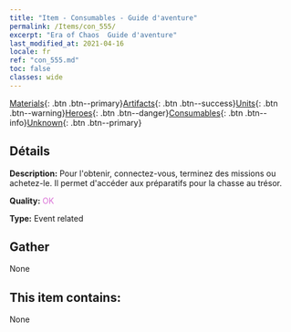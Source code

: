 ```yaml
---
title: "Item - Consumables - Guide d'aventure"
permalink: /Items/con_555/
excerpt: "Era of Chaos  Guide d'aventure"
last_modified_at: 2021-04-16
locale: fr
ref: "con_555.md"
toc: false
classes: wide
---
```

 [Materials](/fr/Items/){: .btn .btn--primary}[Artifacts](/fr/Items/Artifacts/){: .btn .btn--success}[Units](/fr/Items/Units/){: .btn .btn--warning}[Heroes](/fr/Items/Heroes/){: .btn .btn--danger}[Consumables](/fr/Items/Consumables/){: .btn .btn--info}[Unknown](/fr/Items/Unknown/){: .btn .btn--primary}

## Détails
 **Description:** Pour l'obtenir, connectez-vous, terminez des missions ou achetez-le. Il permet d'accéder aux préparatifs pour la chasse au trésor.

 **Quality:** <span style="color: #DA70D6">OK</span>

 **Type:** Event related

## Gather

  None

## This item contains:

  None

